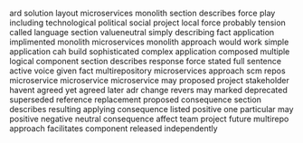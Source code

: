 ard solution layout microservices monolith section describes force play including technological political social project local force probably tension called language section valueneutral simply describing fact application implimented monolith microservices monolith approach would work simple application cah build sophisticated complex application composed multiple logical component section describes response force stated full sentence active voice given fact multirepository microservices approach scm repos microservice microservice microservice may proposed project stakeholder havent agreed yet agreed later adr change revers may marked deprecated superseded reference replacement proposed consequence section describes resulting applying consequence listed positive one particular may positive negative neutral consequence affect team project future multirepo approach facilitates component released independently